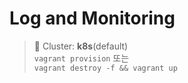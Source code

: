 # Log and Monitoring

> 📘 Cluster: **k8s**(default)
<br> `vagrant provision` 또는
<br> `vagrant destroy -f && vagrant up`